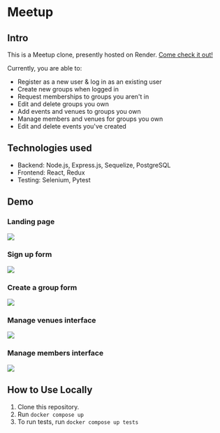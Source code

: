 # Meetup

## Intro

This is a Meetup clone, presently hosted on Render. <a href="https://cameron-meetup-auth.onrender.com/">Come check it out!</a>

Currently, you are able to:
- Register as a new user & log in as an existing user
- Create new groups when logged in
- Request memberships to groups you aren't in
- Edit and delete groups you own
- Add events and venues to groups you own
- Manage members and venues for groups you own
- Edit and delete events you've created

## Technologies used

- Backend: Node.js, Express.js, Sequelize, PostgreSQL
- Frontend: React, Redux
- Testing: Selenium, Pytest

## Demo

### Landing page

<img src="https://i.gyazo.com/4253e7106a1c1eaa3062a87ba30ca327.png">

### Sign up form

<img src="https://i.gyazo.com/26407c844f2ec985326f10edb8600b1e.png">

### Create a group form

<img src="https://i.gyazo.com/08e1dae1537bcbbc0735feff7208d56e.png">

### Manage venues interface

<img src="https://i.gyazo.com/89126b9ecb186bca7e59e696ed59eb23.png">

### Manage members interface

<img src="https://i.gyazo.com/e6231aacbbc75b0f08fb66ed236bb018.png">

## How to Use Locally

1. Clone this repository.
2. Run `docker compose up`
3. To run tests, run `docker compose up tests`
